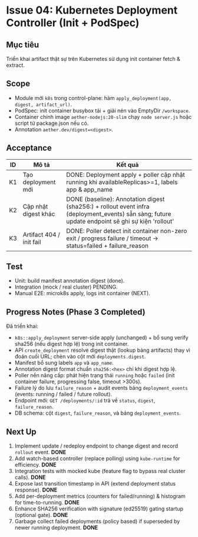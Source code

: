 # Issue 04: Kubernetes Deployment Controller (Init + PodSpec)

## Mục tiêu
Triển khai artifact thật sự trên Kubernetes sử dụng init container fetch & extract.

## Scope
* Module mới `k8s` trong control-plane: hàm `apply_deployment(app, digest, artifact_url)`.
* PodSpec: init container busybox tải + giải nén vào EmptyDir `/workspace`.
* Container chính image `aether-nodejs:20-slim` chạy `node server.js` hoặc script từ package.json nếu có.
* Annotation `aether.dev/digest=<digest>`.

## Acceptance
| ID | Mô tả | Kết quả |
|----|------|---------|
| K1 | Tạo deployment mới | DONE: Deployment apply + poller cập nhật running khi availableReplicas>=1, labels app & app_name |
| K2 | Cập nhật digest khác | DONE (baseline): Annotation digest (sha256:) + rollout event infra (deployment_events) sẵn sàng; future update endpoint sẽ ghi sự kiện 'rollout' |
| K3 | Artifact 404 / init fail | DONE: Poller detect init container non-zero exit / progress failure / timeout -> status=failed + failure_reason |

## Test
* Unit: build manifest annotation digest (done).  
* Integration (mock / real cluster) PENDING.  
* Manual E2E: microk8s apply, logs init container (NEXT).

## Progress Notes (Phase 3 Completed)
Đã triển khai:
* `k8s::apply_deployment` server-side apply (unchanged) + bổ sung verify sha256 (nếu digest hợp lệ) trong init container.
* API `create_deployment` resolve digest thật (lookup bảng artifacts) thay vì đoán cuối URL; chèn vào cột mới `deployments.digest`.
* Manifest bổ sung labels `app` và `app_name`.
* Annotation digest format chuẩn `sha256:<hex>` chỉ khi digest hợp lệ.
* Poller nền nâng cấp: phát hiện trạng thái `running` hoặc `failed` (init container failure, progressing false, timeout >300s).
* Failure lý do lưu `failure_reason` + audit events bảng `deployment_events` (events: running / failed / future rollout).
* Endpoint mới: `GET /deployments/:id` trả về `status`, `digest`, `failure_reason`.
* DB schema: cột `digest`, `failure_reason`, và bảng `deployment_events`.

## Next Up
1. Implement update / redeploy endpoint to change digest and record `rollout` event. **DONE**
2. Add watch-based controller (replace polling) using `kube-runtime` for efficiency. **DONE**
3. Integration tests with mocked kube (feature flag to bypass real cluster calls). **DONE**
4. Expose last transition timestamp in API (extend deployment status response). **DONE**
5. Add per-deployment metrics (counters for failed/running) & histogram for time-to-running. **DONE**
6. Enhance SHA256 verification with signature (ed25519) gating startup (optional gate). **DONE**
7. Garbage collect failed deployments (policy based) if superseded by newer running deployment. **DONE**